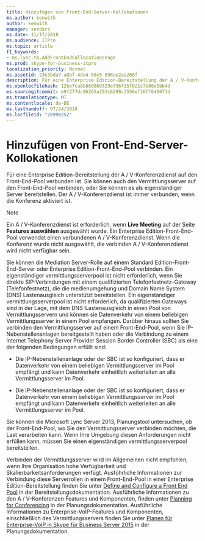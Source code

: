 ```yaml
---
title: Hinzufügen von Front-End-Server-Kollokationen
ms.author: kenwith
author: kenwith
manager: serdars
ms.date: 11/17/2018
ms.audience: ITPro
ms.topic: article
f1_keywords:
- ms.lync.tb.AddFrontEndCollocationsPage
ms.prod: skype-for-business-itpro
localization_priority: Normal
ms.assetid: 23e3bda7-a8bf-4da4-88e5-098ae2aa268f
description: Für eine Enterprise Edition-Bereitstellung der A / V-Konferenzdienst auf den Front-End-Pool verbunden ist. Sie können auch den Vermittlungsserver auf den Front-End-Pool verbinden, oder Sie können es als eigenständiger Server bereitstellen. Der A / V-Konferenzdienst ist immer verbunden, wenn die Konferenz aktiviert ist.
ms.openlocfilehash: 12be7ca8b860869329e736f15f021c7b86e5bb4d
ms.sourcegitcommit: e9f277dc96265a193c6298c3556ef16ff640071d
ms.translationtype: MT
ms.contentlocale: de-DE
ms.lasthandoff: 07/24/2018
ms.locfileid: "20990252"
---
```

# <a name="add-front-end-server-collocations"></a>Hinzufügen von Front-End-Server-Kollokationen
 
Für eine Enterprise Edition-Bereitstellung der A / V-Konferenzdienst auf den Front-End-Pool verbunden ist. Sie können auch den Vermittlungsserver auf den Front-End-Pool verbinden, oder Sie können es als eigenständiger Server bereitstellen. Der A / V-Konferenzdienst ist immer verbunden, wenn die Konferenz aktiviert ist.
  
> [!NOTE]
> Ein A / V-Konferenzdienst ist erforderlich, wenn **Live Meeting** auf der Seite **Features auswählen** ausgewählt wurde. Ein Enterprise Edition-Front-End-Pool verwendet einen verbundenen A / V-Konferenzdienst. Wenn die Konferenz wurde nicht ausgewählt, die verbinden A / V-Konferenzdienst wird nicht verfügbar sein.
  
Sie können die Mediation Server-Rolle auf einem Standard Edition-Front-End-Server oder Enterprise Edition-Front-End-Pool verbinden. Ein eigenständiger vermittlungsserverpool ist nicht erforderlich, wenn Sie direkte SIP-Verbindungen mit einem qualifizierten Telefonfestnetz-Gateway (Telefonfestnetz), die die medienumgehung und Domain Name System (DNS) Lastenausgleich unterstützt bereitstellen. Ein eigenständiger vermittlungsserverpool ist nicht erforderlich, da qualifizierten Gateways sind in der Lage, mit dem DNS-Lastenausgleich in einen Pool von Vermittlungsservern und können sie Datenverkehr von einem beliebigen Vermittlungsserver in einem Pool empfangen. Darüber hinaus sollten Sie verbinden den Vermittlungsserver auf einem Front-End-Pool, wenn Sie IP-Nebenstellenanlagen bereitgestellt haben oder die Verbindung zu einem Internet Telephony Server Provider Session Border Controller (SBC) als eine der folgenden Bedingungen erfüllt sind:
  
- Die IP-Nebenstellenanlage oder der SBC ist so konfiguriert, dass er Datenverkehr von einem beliebigen Vermittlungsserver im Pool empfängt und kann Datenverkehr einheitlich weiterleiten an alle Vermittlungsserver im Pool.
    
- Die IP-Nebenstellenanlage oder der SBC ist so konfiguriert, dass er Datenverkehr von einem beliebigen Vermittlungsserver im Pool empfängt und kann Datenverkehr einheitlich weiterleiten an alle Vermittlungsserver im Pool.
    
Sie können die Microsoft Lync Server 2013, Planungstool untersuchen, ob der Front-End-Pool, wo Sie den Vermittlungsserver verbinden möchten, die Last verarbeiten kann. Wenn Ihre Umgebung diesen Anforderungen nicht erfüllen kann, müssen Sie einen eigenständigen vermittlungsserverpool bereitstellen.
  
Verbinden der Vermittlungsserver wird im Allgemeinen nicht empfohlen, wenn Ihre Organisation hohe Verfügbarkeit und Skalierbarkeitsanforderungen verfügt. Ausführliche Informationen zur Verbindung diese Serverrollen in einem Front-End-Pool in einer Enterprise Edition-Bereitstellung finden Sie unter [Define and Configure a Front End Pool](http://technet.microsoft.com/library/713fc263-23dd-414a-b001-82932e4fe966.aspx) in der Bereitstellungsdokumentation. Ausführliche Informationen zu den A / V-Konferenzen Features und Komponenten, finden unter [Planning for Conferencing](http://technet.microsoft.com/library/983a272a-e1b3-4d70-8f84-836b092fe526.aspx) in der Planungsdokumentation. Ausführliche Informationen zu Enterprise-VoIP-Features und Komponenten, einschließlich des Vermittlungsservers finden Sie unter [Planen für Enterprise-VoIP in Skype für Business Server 2015](../../plan-your-deployment/enterprise-voice-solution/enterprise-voice.md) in der Planungsdokumentation.
  

